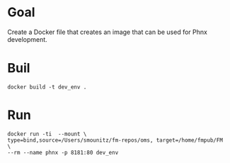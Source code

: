 # Goal
Create a Docker file that creates an image that can be used for Phnx development.

# Buil

```
docker build -t dev_env .
```

# Run

```
docker run -ti  --mount \
type=bind,source=/Users/smounitz/fm-repos/oms, target=/home/fmpub/FM  \
--rm --name phnx -p 8181:80 dev_env
```